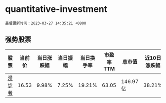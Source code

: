 # quantitative-investment

`最后更新时间：2023-03-27 14:35:21 +0800`

## 强势股票

|股票|当前价|当日涨跌幅|当日振幅|当日换手率|市盈率TTM|总市值|近10日涨跌幅|
|----|----|----|----|----|----|----|----|
|[漫步者](https://xueqiu.com/S/SZ002351)|16.53|9.98%|7.25%|19.21%|63.05|146.97亿|38.21%|
